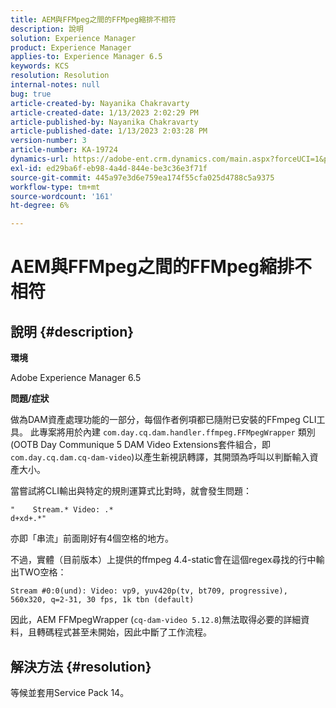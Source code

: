 ```yaml
---
title: AEM與FFMpeg之間的FFMpeg縮排不相符
description: 說明
solution: Experience Manager
product: Experience Manager
applies-to: Experience Manager 6.5
keywords: KCS
resolution: Resolution
internal-notes: null
bug: true
article-created-by: Nayanika Chakravarty
article-created-date: 1/13/2023 2:02:29 PM
article-published-by: Nayanika Chakravarty
article-published-date: 1/13/2023 2:03:28 PM
version-number: 3
article-number: KA-19724
dynamics-url: https://adobe-ent.crm.dynamics.com/main.aspx?forceUCI=1&pagetype=entityrecord&etn=knowledgearticle&id=b5fe24ea-4a93-ed11-aad1-6045bd006c82
exl-id: ed29ba6f-eb98-4a4d-844e-be3c36e3f71f
source-git-commit: 445a97e3d6e759ea174f55cfa025d4788c5a9375
workflow-type: tm+mt
source-wordcount: '161'
ht-degree: 6%

---
```


# AEM與FFMpeg之間的FFMpeg縮排不相符

## 說明 {#description}


<b>環境</b>

Adobe Experience Manager 6.5

<b>問題/症狀</b>

做為DAM資產處理功能的一部分，每個作者例項都已隨附已安裝的FFmpeg CLI工具。 此專案將用於內建 `com.day.cq.dam.handler.ffmpeg.FFMpegWrapper` 類別(OOTB Day Communique 5 DAM Video Extensions套件組合，即 `com.day.cq.dam.cq-dam-video`)以產生新視訊轉譯，其開頭為呼叫以判斷輸入資產大小。

當嘗試將CLI輸出與特定的規則運算式比對時，就會發生問題：


```
"    Stream.* Video: .*
d+xd+.*"
```


亦即「串流」前面剛好有4個空格的地方。

不過，實體（目前版本）上提供的ffmpeg 4.4-static會在這個regex尋找的行中輸出TWO空格：


```
Stream #0:0(und): Video: vp9, yuv420p(tv, bt709, progressive), 560x320, q=2-31, 30 fps, 1k tbn (default)
```


因此，AEM FFMpegWrapper (`cq-dam-video 5.12.8`)無法取得必要的詳細資料，且轉碼程式甚至未開始，因此中斷了工作流程。


## 解決方法 {#resolution}


等候並套用Service Pack 14。
